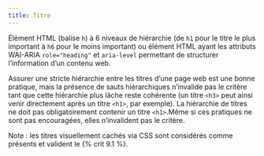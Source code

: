 ```yaml
---
title: Titre
---
```


Élément HTML (balise  `h`) à 6 niveaux de hiérarchie (de `h1` pour le titre le plus important à `h6` pour le moins important) ou élément HTML ayant les attributs WAI-ARIA `role="heading"` et `aria-level` permettant de structurer l’information d’un contenu web.

Assurer une stricte hiérarchie entre les titres d’une page web est une bonne pratique, mais la présence de sauts hiérarchiques n’invalide pas le critère tant que cette hiérarchie plus lâche reste cohérente (un titre `<h3>` peut ainsi venir directement après un titre `<h1>`, par exemple). La hiérarchie de titres ne doit pas obligatoirement contenir un titre `<h1>`.Même si ces pratiques ne sont pas encouragées, elles n’invalident pas le critère.

Note : les titres visuellement cachés via CSS sont considérés comme présents et valident le {% crit 9.1 %}.
